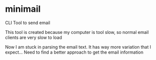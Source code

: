 # minimail
CLI Tool to send email

This tool is created because my computer is tool slow, so normal email clients are very slow to load

Now I am stuck in parsing the email text. It has way more variation that I expect... Need to find a better approach to get the email information
